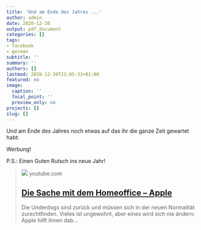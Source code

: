 ```yaml
---
title: 'Und am Ende des Jahres ...'
author: admin
date: 2020-12-30
output: pdf_document
categories: []
tags:
- facebook
- german
subtitle: ''
summary: ''
authors: []
lastmod: 2020-12-30T22:05:33+01:00
featured: no
image:
  caption: ''
  focal_point: ''
  preview_only: no
projects: []
slug: []
---
```

Und am Ende des Jahres noch etwas auf das ihr die ganze Zeit gewartet habt:

Werbung!

P.S.: Einen Guten Rutsch ins neue Jahr!
> [![](https://i.ytimg.com/vi/Hrqn-ONMrr0/maxresdefault.jpg)](https://www.youtube.com/watch?v=Hrqn-ONMrr0)
> youtube.com
> ## [Die Sache mit dem Homeoffice – Apple](https://www.youtube.com/watch?v=Hrqn-ONMrr0)
>
>Die Underdogs sind zurück und müssen sich in der neuen Normalität zurechtfinden. Vieles ist ungewohnt, aber eines wird sich nie ändern: Apple hilft ihnen dab...

